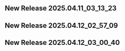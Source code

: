 ## New Release 2025.04.11_03_13_23
## New Release 2025.04.12_02_57_09
## New Release 2025.04.12_03_00_40
